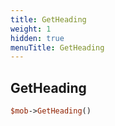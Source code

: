 ```yaml
---
title: GetHeading
weight: 1
hidden: true
menuTitle: GetHeading
---
```

## GetHeading
```perl
$mob->GetHeading()
```